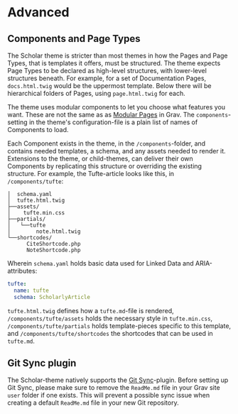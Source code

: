 # Advanced

## Components and Page Types

The Scholar theme is stricter than most themes in how the Pages and Page Types, that is templates it offers, must be structured. The theme expects Page Types to be declared as high-level structures, with lower-level structures beneath. For example, for a set of Documentation Pages, `docs.html.twig` would be the uppermost template. Below there will be hierarchical folders of Pages, using `page.html.twig` for each.

The theme uses modular components to let you choose what features you want. These are not the same as as [Modular Pages](https://learn.getgrav.org/16/content/modular) in Grav. The `components`-setting in the theme's configuration-file is a plain list of names of Components to load.

Each Component exists in the theme, in the `/components`-folder, and contains needed templates, a schema, and any assets needed to render it. Extensions to the theme, or child-themes, can deliver their own Components by replicating this structure or overriding the existing structure. For example, the Tufte-article looks like this, in `/components/tufte`:

```
│  schema.yaml
│  tufte.html.twig
├──assets/
│    tufte.min.css
├──partials/
│   └──tufte
│        note.html.twig
└──shortcodes/
      CiteShortcode.php
      NoteShortcode.php
```

Wherein `schema.yaml` holds basic data used for Linked Data and ARIA-attributes:

```yaml
tufte:
  name: tufte
  schema: ScholarlyArticle
```

`tufte.html.twig` defines how a `tufte.md`-file is rendered, `/components/tufte/assets` holds the necessary style in `tufte.min.css`, `/components/tufte/partials` holds template-pieces specific to this template, and `/components/tufte/shortcodes` the shortcodes that can be used in `tufte.md`.

## Git Sync plugin

The Scholar-theme natively supports the [Git Sync](https://github.com/trilbymedia/grav-plugin-git-sync)-plugin. Before setting up Git Sync, please make sure to remove the `ReadMe.md` file in your Grav site `user` folder if one exists. This will prevent a possible sync issue when creating a default `ReadMe.md` file in your new Git repository.